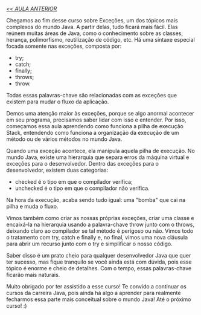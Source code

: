 *[<< AULA ANTERIOR](https://github.com/pvreboucas/java-excecoes/blob/aula-6/aulas/2-try-with-resources.md)*


Chegamos ao fim desse curso sobre Exceções, um dos tópicos mais complexos do mundo Java. A partir delas, tudo ficará mais fácil. Elas reúnem muitas áreas de Java, como o conhecimento sobre as classes, herança, polimorfismo, reutilização de código, etc. Há uma sintaxe especial focada somente nas exceções, composta por:

* try;
* catch;
* finally;
* throws;
* throw. 

Todas essas palavras-chave são relacionadas com as exceções que existem para mudar o fluxo da aplicação.

Demos uma atenção maior às exceções, porque se algo anormal acontecer em seu programa, precisamos saber lidar com isso e entender. Por isso, começamos essa aula aprendendo como funciona a pilha de execução Stack, entendendo como funciona a organização da execução de um método ou de vários métodos no mundo Java.

Quando uma exceção acontece, ela manipula aquela pilha de execução. No mundo Java, existe uma hierarquia que separa erros da máquina virtual e exceções para o desenvolvedor. Dentro das exceções para o desenvolvedor, existem duas categorias: 

* checked é o tipo em que o compilador verifica;
* unchecked é o tipo em que o compilador não verifica. 

Na hora da execução, acaba sendo tudo igual: uma "bomba" que cai na pilha e muda o fluxo.

Vimos também como criar as nossas próprias exceções, criar uma classe e encaixá-la na hierarquia usando a palavra-chave throw junto com o throws, deixando claro ao compilador se tal método é perigoso ou não. Vimos todo o tratamento com try, catch e finally e, no final, vimos uma nova cláusula para abrir um recurso junto com o try e simplificar o nosso código.

Saber disso é um prato cheio para qualquer desenvolvedor Java que quer ter sucesso, mas fique tranquilo se você ainda está com dúvida, pois esse tópico é enorme e cheio de detalhes. Com o tempo, essas palavras-chave ficarão mais naturais.

Muito obrigado por ter assistido a esse curso! Te convido a continuar os cursos da carreira Java, pois ainda há algo a aprender para realmente fecharmos essa parte mais conceitual sobre o mundo Java! Até o próximo curso! :)
